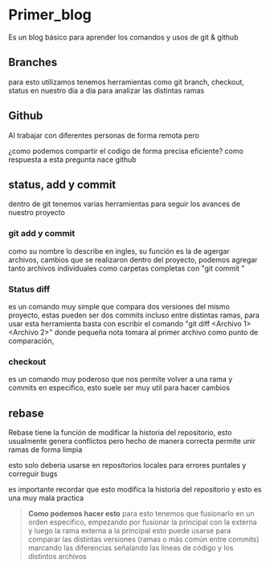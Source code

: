 # Primer_blog
Es un blog básico para aprender los comandos y usos de git & github

## Branches
para esto utilizamos tenemos herramientas como git branch, checkout, status en nuestro día a día para analizar las distintas ramas

## Github
Al trabajar con diferentes personas de forma remota pero

¿como podemos compartir el codigo de forma precisa eficiente?
como respuesta a esta pregunta nace github

## status, add y commit
dentro de git tenemos varias herramientas para seguir los avances de nuestro proyecto

### git add y commit
como su nombre lo describe en ingles, su función es la de agergar archivos, cambios que se realizaron dentro del proyecto, podemos agregar tanto archivos individuales como carpetas completas con "git commit <archivo>"

### Status diff
es un comando muy simple que compara dos versiones del mismo proyecto, estas pueden ser dos commits incluso entre distintas ramas, para usar esta herramienta basta con escribir el comando "git diff <Archivo 1> <Archivo 2>" donde pequeña nota tomara al primer archivo como punto de comparación,

### checkout
es un comando muy poderoso que nos permite volver a una rama y commits en especifico, esto suele ser muy util para hacer cambios


## rebase
Rebase tiene la función de modificar la historia del repositorio, esto usualmente genera conflictos pero hecho de manera correcta permite unir ramas de
forma limpia

esto solo deberia usarse en repositorios locales para errores puntales y correguir bugs

es importante recordar que esto modifica la historia del repositorio y esto es una muy mala practica 

>**Como podemos hacer esto**
>para esto tenemos que fusionarlo en un orden especifico, empezando por fusionar la principal con la externa y luego la rama externa a la principal
esto puede usarse para comparar las distintas versiones (ramas o más común entre commits) marcando las diferencias señalando las lineas de código y los distintos archivos
